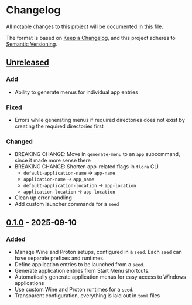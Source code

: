 # Changelog

All notable changes to this project will be documented in this file.

The format is based on [Keep a Changelog](https://keepachangelog.com/en/1.1.0/),
and this project adheres to [Semantic Versioning](https://semver.org/spec/v2.0.0.html).

## [Unreleased]

### Add
- Ability to generate menus for individual app entries

### Fixed
- Errors while generating menus if required directories does not exist by creating the required directories first

### Changed
- BREAKING CHANGE: Move in `generate-menu` to an `app` subcommand, since it made more sense there
- BREAKING CHANGE: Shorten app-related flags in `flora` CLI
  - `default-application-name` -> `app-name`
  - `application-name` -> `app_name`
  - `default-application-location` -> `app-location`
  - `application-location` -> `app-location`
- Clean up error handling
- Add custom launcher commands for a `seed`

## [0.1.0] - 2025-09-10

### Added
- Manage Wine and Proton setups, configured in a `seed`. Each `seed` can have separate prefixes and runtimes.
- Define application entries to be launched from a `seed`.
- Generate application entries from Start Menu shortcuts.
- Automatically generate application menus for easy access to Windows applications
- Use custom Wine and Proton runtimes for a `seed`.
- Transparent configuration, everything is laid out in `toml` files

[unreleased]: https://github.com/Damillora/flora/compare/v0.1.0...HEAD

[0.1.0]: https://github.com/Damillora/flora/releases/tag/v0.1.0
